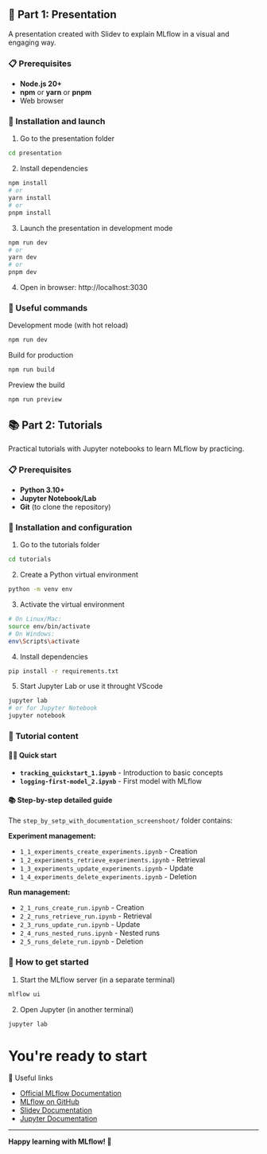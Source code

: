 ## 🎨 Part 1: Presentation

A presentation created with Slidev to explain MLflow in a visual and engaging way.

### 📋 Prerequisites

- **Node.js 20+**
- **npm** or **yarn** or **pnpm**
- Web browser

### 🚀 Installation and launch

1. Go to the presentation folder

```bash
cd presentation
```

2. Install dependencies
```bash
npm install
# or
yarn install
# or
pnpm install
```

3. Launch the presentation in development mode
```bash
npm run dev
# or
yarn dev
# or
pnpm dev
```

4. Open in browser:
http://localhost:3030

### 🎯 Useful commands

Development mode (with hot reload)

```bash
npm run dev
```

Build for production
```bash
npm run build
```

Preview the build
```bash
npm run preview
```

## 📚 Part 2: Tutorials

Practical tutorials with Jupyter notebooks to learn MLflow by practicing.

### 📋 Prerequisites

- **Python 3.10+**
- **Jupyter Notebook/Lab**
- **Git** (to clone the repository)

### 🚀 Installation and configuration

1. Go to the tutorials folder

```bash
cd tutorials
```

2. Create a Python virtual environment
```bash
python -m venv env
```

3. Activate the virtual environment
```bash
# On Linux/Mac:
source env/bin/activate
# On Windows:
env\Scripts\activate
```

4. Install dependencies
```bash
pip install -r requirements.txt
```

5. Start Jupyter Lab or use it throught VScode
```bash
jupyter lab
# or for Jupyter Notebook
jupyter notebook
```

### 📖 Tutorial content

#### 🏃‍♂️ Quick start
- **`tracking_quickstart_1.ipynb`** - Introduction to basic concepts
- **`logging-first-model_2.ipynb`** - First model with MLflow

#### 📚 Step-by-step detailed guide
The `step_by_setp_with_documentation_screenshoot/` folder contains:

**Experiment management:**
- `1_1_experiments_create_experiments.ipynb` - Creation
- `1_2_experiments_retrieve_experiments.ipynb` - Retrieval
- `1_3_experiments_update_experiments.ipynb` - Update
- `1_4_experiments_delete_experiments.ipynb` - Deletion

**Run management:**
- `2_1_runs_create_run.ipynb` - Creation
- `2_2_runs_retrieve_run.ipynb` - Retrieval
- `2_3_runs_update_run.ipynb` - Update
- `2_4_runs_nested_runs.ipynb` - Nested runs
- `2_5_runs_delete_run.ipynb` - Deletion

### 🎯 How to get started

1. Start the MLflow server (in a separate terminal)
```bash
mlflow ui
```

2. Open Jupyter (in another terminal)
```bash
jupyter lab
```

# You're ready to start

🔗 Useful links

- [Official MLflow Documentation](https://mlflow.org/docs/latest/)
- [MLflow on GitHub](https://github.com/mlflow/mlflow)
- [Slidev Documentation](https://sli.dev/)
- [Jupyter Documentation](https://jupyter.org/documentation)

---

**Happy learning with MLflow! 🎉**